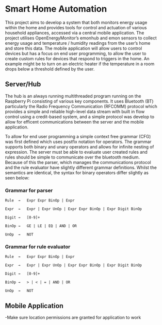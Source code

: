 
# Smart Home Automation

This project aims to develop a system that both monitors energy usage within the home and provides tools for control and actuation of various household appliances, accessed via a central mobile application. The project utilises OpenEnergyMonitor’s emonhub and emon sensors to collect energy usage and temperature / humidity readings from the user’s home and store this data. The mobile application will allow users to control devices but has a focus on end user programming, to allow the user to create custom rules for devices that respond to triggers in the home. An example might be to turn on an electric heater if the temperature in a room drops below a threshold defined by the user.

## Server/Hub

The hub is an always running multithreaded program running on the Raspberry Pi consisting of various key components. It uses Bluetooth (BT) particularly the Radio Frequency Communication (RFCOMM) protocol which provides a simple and reliable high-level data stream with built in flow control using a credit-based system, and a simple protocol was develop to allow for efficent communications between the server and the mobile application.

To allow for end user programming a simple context free grammar (CFG) was first defined which uses postfix notation for operators. The grammar supports both binary and unary operators and allows for infinite nesting of expression. The server must be able to evaluate user created rules and rules should be simple to communicate over the bluetooth medium. Because of this the parser, which manages the communications protocol and the rule evaluator have slightly different grammar definitions. Whilst the semantics are identical, the syntax for binary operators differ slightly as seen below:

### Grammar for parser
```
Rule  →   Expr Expr BinOp | Expr

Expr  →   Expr | Expr UnOp | Expr Expr BinOp | Expr Digit BinOp

Digit →   [0-9]+

BinOp →   GE | LE | EQ | AND | OR

UnOp  →   NOT
```
### Grammar for rule evaluator
```
Rule  →   Expr Expr BinOp | Expr

Expr  →   Expr | Expr UnOp | Expr Expr BinOp | Expr Digit BinOp

Digit →   [0-9]+

BinOp →   > | < | = | AND | OR

UnOp  →   NOT
```
## Mobile Application

-Make sure location permissions are granted for application to work
